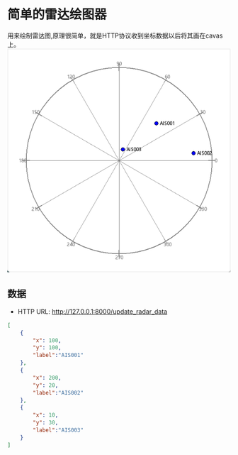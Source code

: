<!--
 Copyright (C) 2023 wwhai

 This program is free software: you can redistribute it and/or modify
 it under the terms of the GNU Affero General Public License as
 published by the Free Software Foundation, either version 3 of the
 License, or (at your option) any later version.

 This program is distributed in the hope that it will be useful,
 but WITHOUT ANY WARRANTY; without even the implied warranty of
 MERCHANTABILITY or FITNESS FOR A PARTICULAR PURPOSE.  See the
 GNU Affero General Public License for more details.

 You should have received a copy of the GNU Affero General Public License
 along with this program.  If not, see <http://www.gnu.org/licenses/>.
-->

# 简单的雷达绘图器
用来绘制雷达图,原理很简单，就是HTTP协议收到坐标数据以后将其画在cavas上。
![1700292462380](image/readme/1700292462380.png)
## 数据
- HTTP URL: http://127.0.0.1:8000/update_radar_data
```json
[
    {
        "x": 100,
        "y": 100,
        "label":"AIS001"
    },
    {
        "x": 200,
        "y": 20,
        "label":"AIS002"
    },
    {
        "x": 10,
        "y": 30,
        "label":"AIS003"
    }
]
```